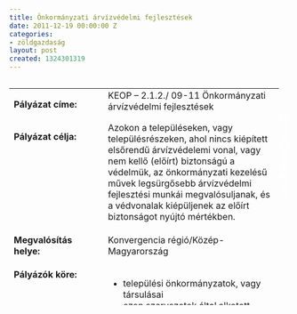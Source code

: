 ```yaml
---
title: Önkormányzati árvízvédelmi fejlesztések
date: 2011-12-19 00:00:00 Z
categories:
- zöldgazdaság
layout: post
created: 1324301319
---
```


<table style="width: 485px; height: 390px;" align="left" border="0" cellpadding="0" cellspacing="0"><tbody><tr><td valign="top" width="187"><p><strong>Pályázat címe:</strong></p></td><td valign="top" width="428">KEOP – 2.1.2./ 09-11 Önkormányzati árvízvédelmi fejlesztések</td></tr><tr><td valign="top" width="187"><p><strong>Pályázat célja:</strong></p></td><td valign="top" width="428">Azokon a településeken, vagy településrészeken, ahol nincs kiépített elsőrendű árvízvédelemi vonal, vagy nem kellő (előírt) biztonságú a védelmük, az önkormányzati kezelésű művek legsürgősebb árvízvédelmi fejlesztési munkái megvalósuljanak, és a védvonalak kiépüljenek az előírt biztonságot nyújtó mértékben.</td></tr><tr><td valign="top" width="187"><p><strong>Megvalósítás helye:&nbsp;</strong></p></td><td valign="top" width="428"><p>Konvergencia régió/Közép-Magyarország</p></td></tr><tr valign="top" align="left"><td valign="top" width="187"><strong>Pályázók köre:</strong></td><td valign="top" width="428"><ul><li>települési önkormányzatok, vagy társulásai</li><li>ezen szervezetek által alkotott konzorcium</li></ul></td></tr><tr><td valign="top" width="187"><p><strong>Támogatás formája:</strong></p></td><td valign="top" width="428">Vissza nem térítendő<br><ul><li>Min. 100 millió Ft – max. 1500 millió Ft</li></ul></td></tr><tr><td valign="top" width="187"><p><strong>Támogatás mértéke:</strong></p></td><td valign="top" width="428">Az elszámolható költségek 100%-a.</td></tr><tr><td valign="top" width="187"><p><strong>Biztosíték:</strong></p></td><td valign="top" width="428"><p>Ingatlan</p></td></tr><tr><td valign="top" width="187"><p><strong>Beadási határidő:</strong></p></td><td valign="top" width="428"><p>2011. február 10-től a kiírás felfüggesztéséig.</p></td></tr><tr><td valign="top" width="187"><p><strong>Projekt időtartama:</strong></p></td><td valign="top" width="428">Előkészítés max. 3 év, megvalósítás max. 4 év.</td></tr><tr><td valign="top" width="187"><p><strong>Bírálat:</strong></p></td><td valign="top" width="428"><p>Egyfordulós</p></td></tr><tr><td valign="top" width="187"><p><strong>Kiíró:</strong></p></td><td valign="top" width="428"><p>NFÜ</p></td></tr><tr><td valign="top" width="187"><strong>Közreműködő szervezet:</strong></td><td valign="top" width="428">Környezetvédelmi Fejlesztési Igazgatóság</td></tr><tr><td valign="top" width="187"><strong>Letöltendő dokumentáció:</strong></td><td valign="top" width="428"><a href="http://www.nfu.hu/">www.nfu.hu</a></td></tr></tbody></table><p>&nbsp;</p><p>&nbsp;</p><p style="text-align: center;"><strong><a href="http://www.goldconsulting.eu/palyazati-elominosito-adatlap" class="button red" style="color: rgb(255, 255, 255);">KÉREK AJÁNLATOT!</a></strong></p>
